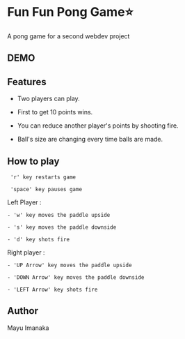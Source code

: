 # Fun Fun Pong Game⭐️

A pong game for a second webdev project

## DEMO

## Features

- Two players can play.

- First to get 10 points wins. 

- You can reduce another player's points by shooting fire.

- Ball's size are changing every time balls are made.

## How to play

	 'r' key restarts game

	 'space' key pauses game
  
Left Player :
      
	- 'w' key moves the paddle upside

	- 's' key moves the paddle downside
  
	- 'd' key shots fire
      
Right player :

	- 'UP Arrow' key moves the paddle upside

	- 'DOWN Arrow' key moves the paddle downside
  
	- 'LEFT Arrow' key shots fire

## Author

Mayu Imanaka
